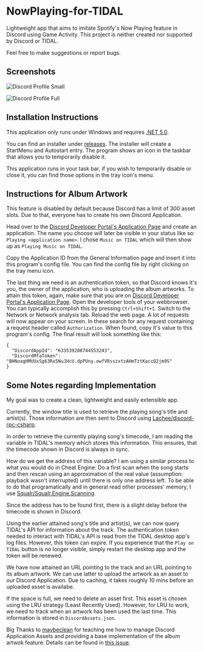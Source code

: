 # NowPlaying-for-TIDAL
Lightweight app that aims to imitate Spotify's Now Playing feature in Discord using Game Activity. This project is neither created nor supported by Discord or TIDAL.

Feel free to make suggestions or report bugs.


## Screenshots
![Discord Profile Small](https://user-images.githubusercontent.com/14842772/115017631-198ff280-9eb7-11eb-8be9-7906653fecc6.png)

![Discord Profile Full](https://user-images.githubusercontent.com/14842772/114887949-2524e000-9e09-11eb-8028-0cb69545815e.png)


## Installation Instructions

This application only runs under Windows and requires [.NET 5.0](https://dotnet.microsoft.com/download).

You can find an installer under [releases](https://github.com/Kaufi-Jonas/NowPlaying-for-TIDAL/releases). The installer will create a StartMenu and Autostart entry. The program shows an icon in the taskbar that allows you to temporarily disable it.

This application runs in your task bar, if you wish to temporarily disable or close it, you can find those options in the tray icon's menu.


## Instructions for Album Artwork

This feature is disabled by default because Discord has a limit of 300 asset slots. Due to that, everyone has to create his own Discord Application.

Head over to the [Discord Developer Portal's Application Page](https://discord.com/developers/applications) and create an application. The name you choose will later be visible in your status like so: `Playing <application name>`. I chose `Music on TIDAL` which will then show up as `Playing Music on TIDAL`.

Copy the Application ID from the General Information page and insert it into this program's config file. You can find the config file by right clicking on the tray menu icon.

The last thing we need is an authentication token, so that Discord knows it's you, the owner of the application, who is uploading the album artworks. To attain this token, again, make sure that you are on [Discord Developer Portal's Application Page](https://discord.com/developers/applications). Open the developer tools of your webbrowser. You can typically accomplish this by pressing `Ctrl+Shift+I`. Switch to the Network or Network analysis tab. Reload the web page. A lot of requests will now appear on your screen. In these search for any request containing a request header called `Authorization`. When found, copy it's value to this program's config. The final result will look something like this:
```
{
  "DiscordAppId": "633539288744553243",
  "DiscordMfaToken": "BHNoagHMUUxSg63Rx5NuJHcU.dpPUny.owfVRsszxtzAHmTztKaccQ2jm9S"
}
```


## Some Notes regarding Implementation

My goal was to create a clean, lightweight and easily extensible app.

Currently, the window title is used to retrieve the playing song's title and artist(s). Those information are then sent to Discord using [Lachee/discord-rpc-csharp](https://github.com/Lachee/discord-rpc-csharp).

In order to retrieve the currently playing song's timecode, I am reading the variable in TIDAL's memory which stores this information. This ensures, that the timecode shown in Discord is always in sync.

How do we get the address of this variable? I am using a similar process to what you would do in Cheat Engine: Do a first scan when the song starts and then rescan using an approximation of the real value (assumption: playback wasn't interrupted) until there is only one address left. To be able to do that programatically and in general read other processes' memory, I use [Squalr/Squalr.Engine.Scanning](https://github.com/Squalr/Squalr).

Since the address has to be found first, there is a slight delay before the timecode is shown in Discord.

Using the earlier attained song's title and artist(s), we can now query TIDAL's API for information about the track. The authentication token needed to interact with TIDAL's API is read from the TIDAL desktop app's log files. However, this token can expire. If you experience that the `Play on TIDAL` button is no longer visible, simply restart the desktop app and the token will be renewed.

We have now attained an URL pointing to the track and an URL pointing to its album artwork. We can use latter to upload the artwork as an asset to our Discord Application. Due to caching, it takes roughly 10 mins before an uploaded asset is availabe.

If the space is full, we need to delete an asset first. This asset is chosen using the LRU strategy (Least Recently Used). However, for LRU to work, we need to track when an artwork has been used the last time. This information is stored in `DiscordAssets.json`.


Big Thanks to [maybeclean](https://github.com/maybeclean) for teaching me how to manage Discord Application Assets and providing a base implementation of the album artwok feature. Details can be found in [this issue](https://github.com/Kaufi-Jonas/Discord-Rich-Presence-for-TIDAL/issues/2).
